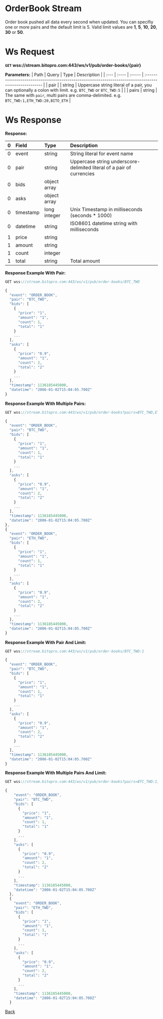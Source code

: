# OrderBook Stream
Order book pushed all data every second when updated. You can specifiy one or more pairs and the default limit is 5. Valid limit values are **1**, **5**, **10**, **20**, **30** or **50**.

# Ws Request

**`GET` wss://stream.bitopro.com:443/ws/v1/pub/order-books/{pair}**

**Parameters:**
| Path | Query | Type   | Description                                                                                              |
| :--- | :---- | :----- | :------------------------------------------------------------------------------------------------------- |
| pair |       | string | Uppercase string literal of a pair, you can optionally a colon with limit. e.g. `BTC_TWD` or `BTC_TWD:5` |
|      | pairs | string | The same with `pair`, multi pairs are comma-delimited. e.g. `BTC_TWD:1,ETH_TWD:20,BITO_ETH`              |

# Ws Response
**Response:**

| 0    | Field     | Type         | Description                                                           |
| :--- | :-------- | :----------- | :-------------------------------------------------------------------- |
| 0    | event     | string       | String literal for event name                                         |
| 0    | pair      | string       | Uppercase string underscore-delimited literal of a pair of currencies |
| 0    | bids      | object array |                                                                       |
| 0    | asks      | object array |                                                                       |
| 0    | timestamp | long integer | Unix Timestamp in milliseconds (seconds * 1000)                       |
| 0    | datetime  | string       | ISO8601 datetime string with milliseconds                             |
| 1    | price     | string       |                                                                       |
| 1    | amount    | string       |                                                                       |
| 1    | count     | integer      |                                                                       |
| 1    | total     | string       | Total amount                                                          |


**Response Example With Pair:**

```javascript
GET wss://stream.bitopro.com:443/ws/v1/pub/order-books/BTC_TWD

{
  "event": "ORDER_BOOK",
  "pair": "BTC_TWD",
  "bids": [
    {
      "price": "1",
      "amount": "1",
      "count": 1,
      "total": "1"
    }
    ...
  ],
  "asks": [
    {
      "price": "0.9",
      "amount": "1",
      "count": 2,
      "total": "2"
    }
    ...
  ],
  "timestamp": 1136185445000,
  "datetime": "2006-01-02T15:04:05.700Z"
}
```

**Response Example With Multiple Pairs:**

```javascript
GET wss://stream.bitopro.com:443/ws/v1/pub/order-books?pairs=BTC_TWD,ETH_TWD

{
  "event": "ORDER_BOOK",
  "pair": "BTC_TWD",
  "bids": [
    {
      "price": "1",
      "amount": "1",
      "count": 1,
      "total": "1"
    }
    ...
  ],
  "asks": [
    {
      "price": "0.9",
      "amount": "1",
      "count": 2,
      "total": "2"
    }
    ...
  ],
  "timestamp": 1136185445000,
  "datetime": "2006-01-02T15:04:05.700Z"
},
{
  "event": "ORDER_BOOK",
  "pair": "ETH_TWD",
  "bids": [
    {
      "price": "1",
      "amount": "1",
      "count": 1,
      "total": "1"
    }
    ...
  ],
  "asks": [
    {
      "price": "0.9",
      "amount": "1",
      "count": 2,
      "total": "2"
    }
    ...
  ],
  "timestamp": 1136185445000,
  "datetime": "2006-01-02T15:04:05.700Z"
}
```

**Response Example With Pair And Limit:**

```javascript
GET wss://stream.bitopro.com:443/ws/v1/pub/order-books/BTC_TWD:1

{
  "event": "ORDER_BOOK",
  "pair": "BTC_TWD",
  "bids": [
    {
      "price": "1",
      "amount": "1",
      "count": 1,
      "total": "1"
    }
    ...
  ],
  "asks": [
    {
      "price": "0.9",
      "amount": "1",
      "count": 2,
      "total": "2"
    }
    ...
  ],
  "timestamp": 1136185445000,
  "datetime": "2006-01-02T15:04:05.700Z"
}
```

**Response Example With Multiple Pairs And Limit:**

```javascript
GET wss://stream.bitopro.com:443/ws/v1/pub/order-books?pairs=BTC_TWD:1,ETH_TWD:1

{
    "event": "ORDER_BOOK",
    "pair": "BTC_TWD",
    "bids": [
      {
        "price": "1",
        "amount": "1",
        "count": 1,
        "total": "1"
      }
      ...
    ],
    "asks": [
      {
        "price": "0.9",
        "amount": "1",
        "count": 2,
        "total": "2"
      }
      ...
    ],
    "timestamp": 1136185445000,
    "datetime": "2006-01-02T15:04:05.700Z"
  },
  {
    "event": "ORDER_BOOK",
    "pair": "ETH_TWD",
    "bids": [
      {
        "price": "1",
        "amount": "1",
        "count": 1,
        "total": "1"
      }
      ...
    ],
    "asks": [
      {
        "price": "0.9",
        "amount": "1",
        "count": 2,
        "total": "2"
      }
      ...
    ],
    "timestamp": 1136185445000,
    "datetime": "2006-01-02T15:04:05.700Z"
  }
```
[Back](../summary.md)
